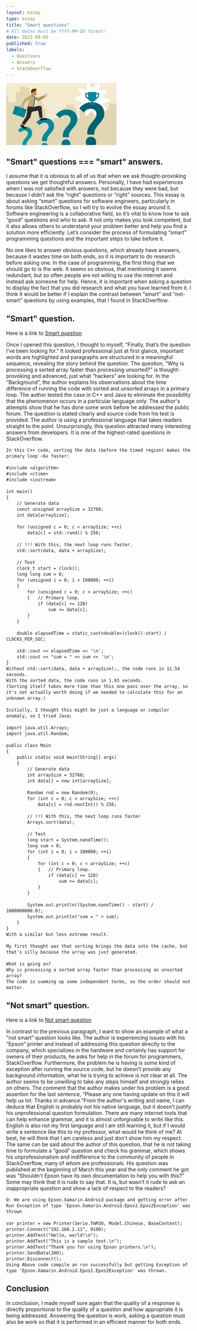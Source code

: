 ```yaml
---
layout: essay
type: essay
title: "Smart questions"
# All dates must be YYYY-MM-DD format!
date: 2023-09-05
published: true
labels:
  - Questions
  - Answers
  - StackOverflow
---
```


<img width="300px" class="rounded float-start pe-4" src="../img/smart-questions-reflection/questions.jpg">

## "Smart" questions === "smart" answers.

I assume that it is obvious to all of us that when we ask thought-provoking questions we get thoughtful answers. Personally, I have had experiences when I was not satisfied with answers, not because they were bad, but because I didn’t ask the “right” questions or “right” sources. This essay is about asking “smart” questions for software engineers, particularly in forums like StackOverflow, so I will try to evolve the essay around it. Software engineering is a collaborative field, so it’s vital to know how to ask “good” questions and who to ask. It not only makes you look competent, but it also allows others to understand your problem better and help you find a solution more efficiently. Let’s consider the process of formulating “smart” programming questions and the important steps to take before it.

No one likes to answer obvious questions, which already have answers, because it wastes time on both ends, so it is important to do research before asking one. In the case of programming, the first thing that we should go to is the web. It seems so obvious, that mentioning it seems redundant, but so often people are not willing to use the internet and instead ask someone for help. Hence, it is important when asking a question to display the fact that you did research and what you have learned from it. I think it would be better if I explain the contrast between “smart” and “not-smart” questions by using examples, that I found in StackOverflow.


## "Smart" question.

Here is a link to [Smart question](https://stackoverflow.com/questions/11227809/why-is-processing-a-sorted-array-faster-than-processing-an-unsorted-array)

Once I opened this question, I thought to myself, “Finally, that’s the question I’ve been looking for.” It looked professional just at first glance, important words are highlighted and paragraphs are structured in a meaningful sequence, revealing the story behind the question. The question, “Why is processing a sorted array faster than processing unsorted?” is thought-provoking and advanced, just what “hackers” are looking for. In the “Background”, the author explains his observations about the time difference of running the code with sorted and unsorted arrays in a primary loop. The author tested the case in C++ and Java to eliminate the possibility that the phenomenon occurs in a particular language only. The author's attempts show that he has done some work before he addressed the public forum. The question is stated clearly and source code from his test is provided. The author is using a professional language that takes readers straight to the point. Unsurprisingly, this question attracted many interesting answers from developers. It is one of the highest-rated questions in StackOverflow.

```
In this C++ code, sorting the data (before the timed region) makes the primary loop ~6x faster:

#include <algorithm>
#include <ctime>
#include <iostream>

int main()
{
    // Generate data
    const unsigned arraySize = 32768;
    int data[arraySize];

    for (unsigned c = 0; c < arraySize; ++c)
        data[c] = std::rand() % 256;

    // !!! With this, the next loop runs faster.
    std::sort(data, data + arraySize);

    // Test
    clock_t start = clock();
    long long sum = 0;
    for (unsigned i = 0; i < 100000; ++i)
    {
        for (unsigned c = 0; c < arraySize; ++c)
        {   // Primary loop.
            if (data[c] >= 128)
                sum += data[c];
        }
    }

    double elapsedTime = static_cast<double>(clock()-start) / CLOCKS_PER_SEC;

    std::cout << elapsedTime << '\n';
    std::cout << "sum = " << sum << '\n';
}
Without std::sort(data, data + arraySize);, the code runs in 11.54 seconds.
With the sorted data, the code runs in 1.93 seconds.
(Sorting itself takes more time than this one pass over the array, so it's not actually worth doing if we needed to calculate this for an unknown array.)

Initially, I thought this might be just a language or compiler anomaly, so I tried Java:

import java.util.Arrays;
import java.util.Random;

public class Main
{
    public static void main(String[] args)
    {
        // Generate data
        int arraySize = 32768;
        int data[] = new int[arraySize];

        Random rnd = new Random(0);
        for (int c = 0; c < arraySize; ++c)
            data[c] = rnd.nextInt() % 256;

        // !!! With this, the next loop runs faster
        Arrays.sort(data);

        // Test
        long start = System.nanoTime();
        long sum = 0;
        for (int i = 0; i < 100000; ++i)
        {
            for (int c = 0; c < arraySize; ++c)
            {   // Primary loop.
                if (data[c] >= 128)
                    sum += data[c];
            }
        }

        System.out.println((System.nanoTime() - start) / 1000000000.0);
        System.out.println("sum = " + sum);
    }
}
With a similar but less extreme result.

My first thought was that sorting brings the data into the cache, but that's silly because the array was just generated.

What is going on?
Why is processing a sorted array faster than processing an unsorted array?
The code is summing up some independent terms, so the order should not matter.
```

## "Not smart" question.

Here is a link to [Not smart question](https://stackoverflow.com/questions/75661013/we-are-using-epson-xamarin-android-package-and-getting-error-after-run-exception)

In contrast to the previous paragraph, I want to show an example of what a “not smart” question looks like. The author is experiencing issues with his “Epson” printer and instead of addressing this question directly to the company, which specializes in the hardware and certainly has support for owners of their products, he asks for help in the forum for programmers, StackOverflow. Furthermore, the problem he is having is some kind of exception after running the source code, but he doesn’t provide any background information, what he is trying to achieve is not clear at all. The author seems to be unwilling to take any steps himself and strongly relies on others. The comment that the author makes under his problem is a good assertion for the last sentence, “Please any one having update on this it will help us lot. Thanks in advance."From the author's writing and name, I can deduce that English is probably not his native language, but it doesn’t justify his unprofessional question formulation. There are many internet tools that can help enhance grammar, and it is almost unforgivable to write like this. English is also not my first language and I am still learning it, but if I would write a sentence like this to my professor, what would he think of me? At best, he will think that I am careless and just don't show him my respect. The same can be said about the author of this question, that he is not taking time to formulate a “good” question and check his grammar, which shows his unprofessionalism and indifference to the community of people in StackOverflow, many of whom are professionals. His question was published at the beginning of March this year and the only comment he got was “Shouldn't Epson have its own documentation to help you with this?” Some may think that it is rude to say that. It is, but wasn’t it rude to ask an inappropriate question and show a lack of respect to the readers?

```
Q: We are using Epson.Xamarin.Android package and getting error after Run Exception of type 'Epson.Xamarin.Android.Epos2.Epos2Exception' was thrown

var printer = new Printer(Serie.TmM30, Model.Chinese, BaseContext);
printer.Connect("192.168.2.11", 9100);                 printer.AddText("Hello, world!\n");
printer.AddText("This is a sample text.\n");
printer.AddText("Thank you for using Epson printers.\n");                 
printer.SendData(200);
printer.Disconnect();
Using Above code compile an run successfully but getting Exception of type 'Epson.Xamarin.Android.Epos2.Epos2Exception' was thrown.
```


## Conclusion

In conclusion, I made myself sure again that the quality of a response is directly proportional to the quality of a question and how appropriate it is being addressed. Answering the question is work, asking a question must also be work so that it is performed in an efficient manner for both ends.

